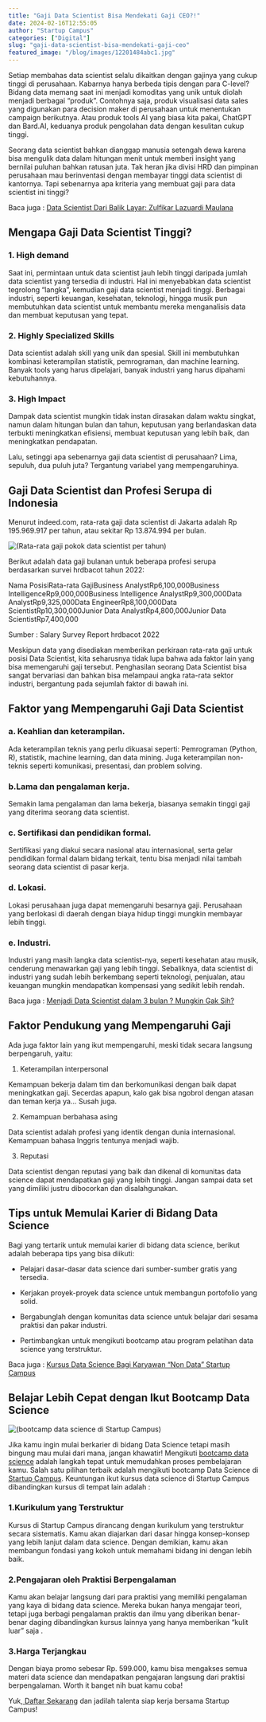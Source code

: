 ```yaml
---
title: "Gaji Data Scientist Bisa Mendekati Gaji CEO?!"
date: 2024-02-16T12:55:05
author: "Startup Campus"
categories: ["Digital"]
slug: "gaji-data-scientist-bisa-mendekati-gaji-ceo"
featured_image: "/blog/images/12201484abc1.jpg"
---
```


Setiap membahas data scientist selalu dikaitkan dengan gajinya yang cukup tinggi di perusahaan. Kabarnya hanya berbeda tipis dengan para C-level? Bidang data memang saat ini menjadi komoditas yang unik untuk diolah menjadi berbagai “produk”. Contohnya saja, produk visualisasi data sales yang digunakan para decision maker di perusahaan untuk menentukan campaign berikutnya. Atau produk tools AI yang biasa kita pakai, ChatGPT dan Bard.AI, keduanya produk pengolahan data dengan kesulitan cukup tinggi.

Seorang data scientist bahkan dianggap manusia setengah dewa karena bisa mengulik data dalam hitungan menit untuk memberi insight yang bernilai puluhan bahkan ratusan juta. Tak heran jika divisi HRD dan pimpinan perusahaan mau berinventasi dengan membayar tinggi data scientist di kantornya. Tapi sebenarnya apa kriteria yang membuat gaji para data scientist ini tinggi?

Baca juga : [Data Scientist Dari Balik Layar: Zulfikar Lazuardi Maulana](https://startupcampus.id/blog/data-scientist-dari-balik-layar-zulfikar-lazuardi-maulana/)

## Mengapa Gaji Data Scientist Tinggi?

### 1. High demand

Saat ini, permintaan untuk data scientist jauh lebih tinggi daripada jumlah data scientist yang tersedia di industri. Hal ini menyebabkan data scientist tegrolong “langka”, kemudian gaji data scientist menjadi tinggi. Berbagai industri, seperti keuangan, kesehatan, teknologi, hingga musik pun membutuhkan data scientist untuk membantu mereka menganalisis data dan membuat keputusan yang tepat.

### 2. Highly Specialized Skills

Data scientist adalah skill yang unik dan spesial. Skill ini membutuhkan kombinasi keterampilan statistik, pemrograman, dan machine learning. Banyak tools yang harus dipelajari, banyak industri yang harus dipahami kebutuhannya.

### 3. High Impact

Dampak data scientist mungkin tidak instan dirasakan dalam waktu singkat, namun dalam hitungan bulan dan tahun, keputusan yang berlandaskan data terbukti meningkatkan efisiensi, membuat keputusan yang lebih baik, dan meningkatkan pendapatan.

Lalu, setinggi apa sebenarnya gaji data scientist di perusahaan? Lima, sepuluh, dua puluh juta? Tergantung variabel yang mempengaruhinya.

## Gaji Data Scientist dan Profesi Serupa di Indonesia

Menurut indeed.com, rata-rata gaji data scientist di Jakarta adalah Rp 195.969.917 per tahun, atau sekitar Rp 13.874.994 per bulan.

![(Rata-rata gaji pokok data scientist per tahun)](https://lh7-us.googleusercontent.com/bbwIzDtVPGUQQrRh2m12ur15V9pm73UUCeD57xBp5SqpoqzjxItrjS_vF2WH1ZNuQVVtggpcanEroS1zB4jfYONe08F6YloEzZC1Ok85ig-m0MBL5H1jFAmY4OfCS9ndpco9KAbXtOvar2CFqLg8ECw)

Berikut adalah data gaji bulanan untuk beberapa profesi serupa berdasarkan survei hrdbacot tahun 2022:

Nama PosisiRata-rata GajiBusiness AnalystRp6,100,000Business IntelligenceRp9,000,000Business Intelligence AnalystRp9,300,000Data AnalystRp9,325,000Data EngineerRp8,100,000Data ScientistRp10,300,000Junior Data AnalystRp4,800,000Junior Data ScientistRp7,400,000

Sumber : Salary Survey Report hrdbacot 2022

Meskipun data yang disediakan memberikan perkiraan rata-rata gaji untuk posisi Data Scientist, kita seharusnya tidak lupa bahwa ada faktor lain yang bisa memengaruhi gaji tersebut. Penghasilan seorang Data Scientist bisa sangat bervariasi dan bahkan bisa melampaui angka rata-rata sektor industri, bergantung pada sejumlah faktor di bawah ini.

## Faktor yang Mempengaruhi Gaji Data Scientist

### a. Keahlian dan keterampilan. 

Ada keterampilan teknis yang perlu dikuasai seperti: Pemrograman (Python, R), statistik, machine learning, dan data mining. Juga keterampilan non-teknis seperti komunikasi, presentasi, dan problem solving.

### b.Lama dan pengalaman kerja. 

Semakin lama pengalaman dan lama bekerja, biasanya semakin tinggi gaji yang diterima seorang data scientist.

### c. Sertifikasi dan pendidikan formal. 

Sertifikasi yang diakui secara nasional atau internasional, serta gelar pendidikan formal dalam bidang terkait, tentu bisa menjadi nilai tambah seorang data scientist di pasar kerja. 

### d. Lokasi. 

Lokasi perusahaan juga dapat memengaruhi besarnya gaji. Perusahaan yang berlokasi di daerah dengan biaya hidup tinggi mungkin membayar lebih tinggi.

### e. Industri. 

Industri yang masih langka data scientist-nya, seperti kesehatan atau musik, cenderung menawarkan gaji yang lebih tinggi. Sebaliknya, data scientist di industri yang sudah lebih berkembang seperti teknologi, penjualan, atau keuangan mungkin mendapatkan kompensasi yang sedikit lebih rendah.

Baca juga : [Menjadi Data Scientist dalam 3 bulan ? Mungkin Gak Sih?](https://startupcampus.id/blog/menjadi-data-scientist-hanya-dalam-3-bulan-mungkin-gak-sih/)

## Faktor Pendukung yang Mempengaruhi Gaji 

Ada juga faktor lain yang ikut mempengaruhi, meski tidak secara langsung berpengaruh, yaitu:

1. Keterampilan interpersonal

Kemampuan bekerja dalam tim dan berkomunikasi dengan baik dapat meningkatkan gaji. Secerdas apapun, kalo gak bisa ngobrol dengan atasan dan teman kerja ya… Susah juga.

2. Kemampuan berbahasa asing

Data scientist adalah profesi yang identik dengan dunia internasional. Kemampuan bahasa Inggris tentunya menjadi wajib.

3. Reputasi

Data scientist dengan reputasi yang baik dan dikenal di komunitas data science dapat mendapatkan gaji yang lebih tinggi. Jangan sampai data set yang dimiliki justru dibocorkan dan disalahgunakan.

## Tips untuk Memulai Karier di Bidang Data Science

Bagi yang tertarik untuk memulai karier di bidang data science, berikut adalah beberapa tips yang bisa diikuti:

- Pelajari dasar-dasar data science dari sumber-sumber gratis yang tersedia.

- Kerjakan proyek-proyek data science untuk membangun portofolio yang solid.

- Bergabunglah dengan komunitas data science untuk belajar dari sesama praktisi dan pakar industri.

- Pertimbangkan untuk mengikuti bootcamp atau program pelatihan data science yang terstruktur.

Baca juga : [Kursus Data Science Bagi Karyawan “Non Data” Startup Campus](https://startupcampus.id/blog/kursus-data-science-bagi-karyawan-non-data/)

## Belajar Lebih Cepat dengan Ikut Bootcamp Data Science

![(bootcamp data science di Startup Campus)](https://lh7-us.googleusercontent.com/RJ1jNbTueY5Q5KPCti6HG13xdVBrcP0-Vokcf-WJy1Sau2rnA9LJRPQZ5UfnMdhyfmH0erf6XLqjUuR87zIBSpVOTMITB2Oz7RPKqFEsewMFgu58eroi_tScZJV0fT4SzCo2SgO0QiS3e2y0s2Wcpeg)

Jika kamu ingin mulai berkarier di bidang Data Science tetapi masih bingung mau mulai dari mana, jangan khawatir! Mengikuti [bootcamp data science](https://startupcampus.id/public-bootcamp/data-science) adalah langkah tepat untuk memudahkan proses pembelajaran kamu. Salah satu pilihan terbaik adalah mengikuti bootcamp Data Science di [Startup Campus](https://startupcampus.id/). Keuntungan ikut kursus data science di Startup Campus dibandingkan kursus di tempat lain adalah : 

### 1.Kurikulum yang Terstruktur

Kursus di Startup Campus dirancang dengan kurikulum yang terstruktur secara sistematis. Kamu akan diajarkan dari dasar hingga konsep-konsep yang lebih lanjut dalam data science. Dengan demikian, kamu akan membangun fondasi yang kokoh untuk memahami bidang ini dengan lebih baik.

### 2.Pengajaran oleh Praktisi Berpengalaman

Kamu akan belajar langsung dari para praktisi yang memiliki pengalaman yang kaya di bidang data science. Mereka bukan hanya mengajar teori, tetapi juga berbagi pengalaman praktis dan ilmu yang diberikan benar-benar daging dibandingkan kursus lainnya yang hanya memberikan “kulit luar” saja . 

### 3.Harga Terjangkau

Dengan biaya promo sebesar Rp. 599.000, kamu bisa mengakses semua materi data science dan mendapatkan pengajaran langsung dari praktisi berpengalaman. Worth it banget nih buat kamu coba!

Yuk,[ Daftar Sekarang](https://startupcampus.id/daftar/bootcamp-public) dan jadilah talenta siap kerja bersama Startup Campus!